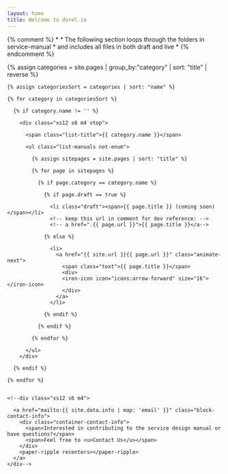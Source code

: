 ```yaml
---
layout: home
title: Welcome to dorel.io
---
```


<div class="page">

  {% comment %}
      *
      * The following section loops through the folders in service-manual
      * and includes all files in both draft and live
      *
  {% endcomment %}

  {% assign categories = site.pages | group_by:"category" | sort: "title" | reverse %}

  <!--ul class="list-manuals not-enum"-->
  <iron-grid class="ui-pages-overview">

    {% assign categoriesSort = categories | sort: "name" %}

    {% for category in categoriesSort %}

      {% if category.name != '' %}

        <div class="xs12 s6 m4 vtop">

          <span class="list-title">{{ category.name }}</span>

          <ul class="list-manuals not-enum">

            {% assign sitepages = site.pages | sort: "title" %}

            {% for page in sitepages %}

              {% if page.category == category.name %}

                {% if page.draft == true %}

                  <li class="draft"><span>{{ page.title }} (coming soon)</span></li>
                  <!-- keep this url in comment for dev reference: -->
                  <!-- a href=".{{ page.url }}">{{ page.title }}</a-->

                {% else %}

                  <li>
                    <a href="{{ site.url }}{{ page.url }}" class="animate-next">
                      <span class="text">{{ page.title }}</span>
                      <div>
                      <iron-icon icon="icons:arrow-forward" size="16"></iron-icon>
                      </div>
                    </a>
                  </li>

                {% endif %}

              {% endif %}

            {% endfor %}

          </ul>
        </div>

      {% endif %}

    {% endfor %}

    
    <!--div class="xs12 s6 m4">

      <a href="mailto:{{ site.data.info | map: 'email' }}" class="block-contact-info">
        <div class="container-contact-info">
          <span>Interested in contributing to the service design manual or have questions?</span>
          <span>Feel free to <u>Contact Us</u></span>
        </div>
        <paper-ripple recenters></paper-ripple>
      </a>
    </div-->

  </iron-grid>
  <!--/ul-->

</div>
